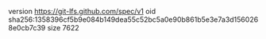 version https://git-lfs.github.com/spec/v1
oid sha256:1358396cf5b9e084b149dea55c52bc5a0e90b861b5e3e7a3d1560268e0cb7c39
size 7622
